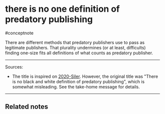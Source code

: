 # there is no one definition of predatory publishing
#conceptnote 


There are different methods that predatory publishers use to pass as legitimate publishers. That plurality undermines (or at least, difficults) finding one-size fits all definitions of what counts as predatory publisher. 


---
Sources: 
- The title is inspired on [2020-Siler](2020-Siler.md). However, the original title was "There is no black and white definition of predatory publishing", which is somewhat misleading. See the take-home message for details. 

---

Related notes
- 
